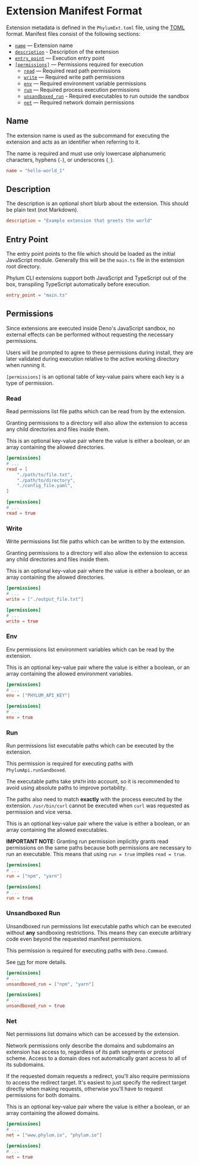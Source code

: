 # Extension Manifest Format

Extension metadata is defined in the `PhylumExt.toml` file, using the [TOML] format. Manifest files consist of the following sections:

- [`name`](#name) — Extension name
- [`description`](#description) - Description of the extension
- [`entry_point`](#entry-point) — Execution entry point
- [`[permissions]`](#permissions) — Permissions required for execution
  - [`read`](#read) — Required read path permissions
  - [`write`](#write) — Required write path permissions
  - [`env`](#env) — Required environment variable permissions
  - [`run`](#run) — Required process execution permissions
  - [`unsandboxed_run`](#unsandboxed-run) - Required executables to run outside the sandbox
  - [`net`](#net) — Required network domain permissions

[TOML]: https://toml.io

## Name

The extension name is used as the subcommand for executing the extension and acts as an identifier when referring to it.

The name is required and must use only lowercase alphanumeric characters, hyphens (`-`), or underscores (`_`).

```toml
name = "hello-world_1"
```

## Description

The description is an optional short blurb about the extension. This should be plain text (not Markdown).

```toml
description = "Example extension that greets the world"
```

## Entry Point

The entry point points to the file which should be loaded as the initial JavaScript module. Generally this will be the `main.ts` file in the extension root directory.

Phylum CLI extensions support both JavaScript and TypeScript out of the box, transpiling TypeScript automatically before execution.

```toml
entry_point = "main.ts"
```

## Permissions

Since extensions are executed inside Deno's JavaScript sandbox, no external effects can be performed without requesting the necessary permissions.

Users will be prompted to agree to these permissions during install, they are later validated during execution relative to the active working directory when running it.

`[permissions]` is an optional table of key-value pairs where each key is a type of permission.

### Read

Read permissions list file paths which can be read from by the extension.

Granting permissions to a directory will also allow the extension to access any child directories and files inside them.

This is an optional key-value pair where the value is either a boolean, or an array containing the allowed directories.

```toml
[permissions]
# ...
read = [
    "./path/to/file.txt",
    "./path/to/directory",
    "./config_file.yaml",
]
```

```toml
[permissions]
# ...
read = true
```

### Write

Write permissions list file paths which can be written to by the extension.

Granting permissions to a directory will also allow the extension to access any child directories and files inside them.

This is an optional key-value pair where the value is either a boolean, or an array containing the allowed directories.

```toml
[permissions]
# ...
write = ["./output_file.txt"]
```

```toml
[permissions]
# ...
write = true
```

### Env

Env permissions list environment variables which can be read by the extension.

This is an optional key-value pair where the value is either a boolean, or an array containing the allowed environment variables.

```toml
[permissions]
# ...
env = ["PHYLUM_API_KEY"]
```

```toml
[permissions]
# ...
env = true
```

### Run

Run permissions list executable paths which can be executed by the extension.

This permission is required for executing paths with `PhylumApi.runSandboxed`.

The executable paths take `$PATH` into account, so it is recommended to avoid using absolute paths to improve portability.

The paths also need to match **exactly** with the process executed by the extension. `/usr/bin/curl` cannot be executed when `curl` was requested as permission and vice versa.

This is an optional key-value pair where the value is either a boolean, or an array containing the allowed executables.

**IMPORTANT NOTE:** Granting run permission implicitly grants read permissions on the same paths because both permissions are necessary to run an executable. This means that using `run = true` implies `read = true`.

```toml
[permissions]
# ...
run = ["npm", "yarn"]
```

```toml
[permissions]
# ...
run = true
```

### Unsandboxed Run

Unsandboxed run permissions list executable paths which can be executed without **any** sandboxing restrictions. This means they can execute arbitrary code even beyond the requested manifest permissions.

This permission is required for executing paths with `Deno.Command`.

See [run](#run) for more details.

```toml
[permissions]
# ...
unsandboxed_run = ["npm", "yarn"]
```

```toml
[permissions]
# ...
unsandboxed_run = true
```

### Net

Net permissions list domains which can be accessed by the extension.

Network permissions only describe the domains and subdomains an extension has access to, regardless of its path segments or protocol scheme. Access to a domain does not automatically grant access to all of its subdomains.

If the requested domain requests a redirect, you'll also require permissions to access the redirect target. It's easiest to just specify the redirect target directly when making requests, otherwise you'll have to request permissions for both domains.

This is an optional key-value pair where the value is either a boolean, or an array containing the allowed domains.

```toml
[permissions]
# ...
net = ["www.phylum.io", "phylum.io"]
```

```toml
[permissions]
# ...
net = true
```
